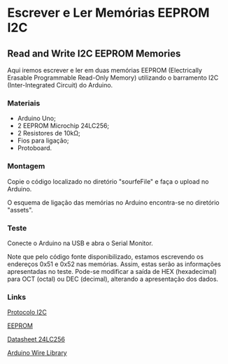 # Escrever e Ler Memórias EEPROM I2C
## Read and Write I2C EEPROM Memories

Aqui iremos escrever e ler em duas memórias EEPROM (Electrically Erasable Programmable Read-Only Memory) utilizando o barramento I2C (Inter-Integrated Circuit) do Arduino.

### Materiais
- Arduino Uno;
- 2 EEPROM Microchip 24LC256;
- 2 Resistores de 10kΩ;
- Fios para ligação;
- Protoboard.

### Montagem
Copie o código localizado no diretório "sourfeFile" e faça o upload no Arduino.

O esquema de ligação das memórias no Arduino encontra-se no diretório "assets".

### Teste
Conecte o Arduino na USB e abra o Serial Monitor.


Note que pelo código fonte disponibilizado, estamos escrevendo os endereços 0x51 e 0x52 nas memórias. Assim, estas serão as informações apresentadas no teste. Pode-se modificar a saída de HEX (hexadecimal) para OCT (octal) ou DEC (decimal), alterando a apresentação dos dados.

### Links
[Protocolo I2C](https://en.wikipedia.org/wiki/I²C)

[EEPROM](https://en.wikipedia.org/wiki/EEPROM)

[Datasheet 24LC256](http://ww1.microchip.com/downloads/en/devicedoc/21203m.pdf)

[Arduino Wire Library](https://www.arduino.cc/reference/en/language/functions/communication/wire/)
